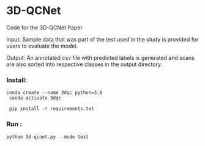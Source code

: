 # 3D-QCNet

Code for the 3D-QCNet Paper 

Input: Sample data that was part of the test used in the study is provided for users to evaluate the model.

Output: An annotated csv file with predicted labels is generated and scans are also sorted into respective classes in the output directory.

### Install:

<code>conda create --name 3dqc python=3.6 <br>
conda activate 3dqc <br>
pip install -r requirements.txt
</code>



### Run : 
`python 3d-qcnet.py --mode test`

